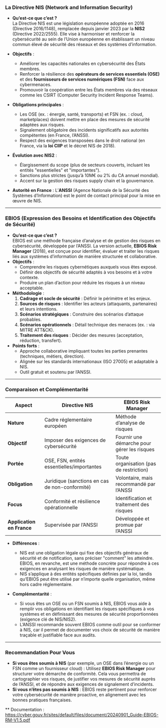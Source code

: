 ### La Directive NIS (Network and Information Security)
- **Qu’est-ce que c’est ?**  
  La Directive NIS est une législation européenne adoptée en 2016 (Directive 2016/1148), remplacée depuis janvier 2023 par la **NIS2** (Directive 2022/2555). Elle vise à harmoniser et renforcer la cybersécurité au sein de l’Union européenne en établissant un niveau commun élevé de sécurité des réseaux et des systèmes d’information.
- **Objectifs** : 
  - Améliorer les capacités nationales en cybersécurité des États membres.
  - Renforcer la résilience des **opérateurs de services essentiels (OSE)** et des **fournisseurs de services numériques (FSN)** face aux cybermenaces.
  - Promouvoir la coopération entre les États membres via des réseaux comme les CSIRT (Computer Security Incident Response Teams).
- **Obligations principales** : 
  - Les OSE (ex. : énergie, santé, transports) et FSN (ex. : cloud, marketplaces) doivent mettre en place des mesures de sécurité adaptées aux risques.
  - Signalement obligatoire des incidents significatifs aux autorités compétentes (en France, l’ANSSI).
  - Respect des exigences transposées dans le droit national (en France, via la **loi CIIP** et le décret NIS de 2018).
- **Évolution avec NIS2** : 
  - Élargissement du scope (plus de secteurs couverts, incluant les entités "essentielles" et "importantes").
  - Sanctions plus strictes (jusqu’à 10M€ ou 2% du CA annuel mondial).
  - Accent sur la gestion des risques supply chain et la gouvernance.

- **Autorité en France** : L’**ANSSI** (Agence Nationale de la Sécurité des Systèmes d’Information) est le point de contact principal pour la mise en œuvre de NIS.

---

### EBIOS (Expression des Besoins et Identification des Objectifs de Sécurité)
- **Qu’est-ce que c’est ?**  
  EBIOS est une méthode française d’analyse et de gestion des risques en cybersécurité, développée par l’ANSSI. La version actuelle, **EBIOS Risk Manager** (2018), est conçue pour identifier, évaluer et traiter les risques liés aux systèmes d’information de manière structurée et collaborative.
- **Objectifs** : 
  - Comprendre les risques cybernétiques auxquels vous êtes exposé.
  - Définir des objectifs de sécurité adaptés à vos besoins et à votre contexte.
  - Produire un plan d’action pour réduire les risques à un niveau acceptable.
- **Méthodologie** : 
  1. **Cadrage et socle de sécurité** : Définir le périmètre et les enjeux.
  2. **Sources de risques** : Identifier les acteurs (attaquants, partenaires) et leurs intentions.
  3. **Scénarios stratégiques** : Construire des scénarios d’attaque probables.
  4. **Scénarios opérationnels** : Détail technique des menaces (ex. : via MITRE ATT&CK).
  5. **Traitement des risques** : Décider des mesures (acceptation, réduction, transfert).
- **Points forts** : 
  - Approche collaborative impliquant toutes les parties prenantes (techniques, métiers, direction).
  - Alignée sur les standards internationaux (ISO 27005) et adaptable à NIS.
  - Outil gratuit et soutenu par l’ANSSI.

---

### Comparaison et Complémentarité

| **Aspect**                | **Directive NIS**                          | **EBIOS Risk Manager**                    |
|---------------------------|--------------------------------------------|-------------------------------------------|
| **Nature**                | Cadre réglementaire européen              | Méthode d’analyse de risques              |
| **Objectif**              | Imposer des exigences de cybersécurité    | Fournir une démarche pour gérer les risques |
| **Portée**                | OSE, FSN, entités essentielles/importantes | Toute organisation (pas de restriction)   |
| **Obligation**            | Juridique (sanctions en cas de non-conformité) | Volontaire, mais recommandé par l’ANSSI   |
| **Focus**                 | Conformité et résilience opérationnelle   | Identification et traitement des risques  |
| **Application en France** | Supervisée par l’ANSSI                    | Développée et promue par l’ANSSI          |

- **Différences** : 
  - NIS est une obligation légale qui fixe des objectifs généraux de sécurité et de notification, sans préciser "comment" les atteindre. EBIOS, en revanche, est une méthode concrète pour répondre à ces exigences en analysant les risques de manière systématique.
  - NIS s’applique à des entités spécifiques définies par la loi, tandis qu’EBIOS peut être utilisé par n’importe quelle organisation, même hors cadre réglementaire.

- **Complémentarité** : 
  - Si vous êtes un OSE ou un FSN soumis à NIS, EBIOS vous aide à remplir vos obligations en identifiant les risques spécifiques à vos systèmes et en définissant des mesures de sécurité proportionnées (exigence clé de NIS/NIS2).
  - L’ANSSI recommande souvent EBIOS comme outil pour se conformer à NIS, car il permet de documenter vos choix de sécurité de manière traçable et justifiable face aux audits.

---

### Recommandation Pour Vous
- **Si vous êtes soumis à NIS** (par exemple, un OSE dans l’énergie ou un FSN comme un fournisseur cloud) : Utilisez **EBIOS Risk Manager** pour structurer votre démarche de conformité. Cela vous permettra de cartographier vos risques, de justifier vos mesures de sécurité auprès de l’ANSSI, et de répondre aux exigences de signalement d’incidents.
- **Si vous n’êtes pas soumis à NIS** : EBIOS reste pertinent pour renforcer votre cybersécurité de manière proactive, en alignement avec les bonnes pratiques françaises.

** Documentation : https://cyber.gouv.fr/sites/default/files/document/20240901_Guide-EBIOS-RM-V1.5.pdf